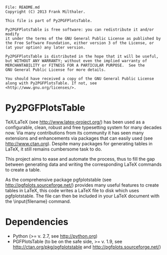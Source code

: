    File: README.md
    Copyright (C) 2013 Frank Milthaler.

    This file is part of Py2PGFPlotsTable.

    Py2PGFPlotsTable is free software: you can redistribute it and/or modify
    it under the terms of the GNU General Public License as published by
    the Free Software Foundation, either version 3 of the License, or
    (at your option) any later version.
    
    Py2PGFPlotsTable is distributed in the hope that it will be useful,
    but WITHOUT ANY WARRANTY; without even the implied warranty of
    MERCHANTABILITY or FITNESS FOR A PARTICULAR PURPOSE.  See the
    GNU General Public License for more details.
    
    You should have received a copy of the GNU General Public License
    along with Py2PGFPlotsTable. If not, see <http://www.gnu.org/licenses/>.


Py2PGFPlotsTable
================

TeX/LaTeX (see http://www.latex-project.org/) has been used as a configurable, clean, robust and free typesetting system for many decades now. Via many contributions from its community it has seen many extensions and enhancements via packages that can easily used (see http://www.ctan.org). Despite many packages for generating tables in LaTeX, it still remains cumbersome task to do.

This project aims to ease and automate the process, thus to fill the gap between generating data and writing the corresponding LaTeX commands to create a table.

As the comprehensive package pgfplotstable (see http://pgfplots.sourceforge.net/) provides many useful features to create tables in LaTeX, this code writes a LaTeX file to disk which uses pgfplotstable. The file can then be included in your LaTeX document with the \input{filename} command.

Dependencies
================
 * Python (>= v. 2.7, see http://python.org)
 * PGFPlotsTable (to be on the safe side, >= v. 1.9, see http://ctan.org/pkg/pgfplotstable and http://pgfplots.sourceforge.net/)
